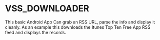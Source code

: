# VSS_DOWNLOADER
This basic Android App Can grab an RSS URL, parse the info and display it cleanly.  As an example this downloads the Itunes Top Ten Free App RSS feed and displays the records.
